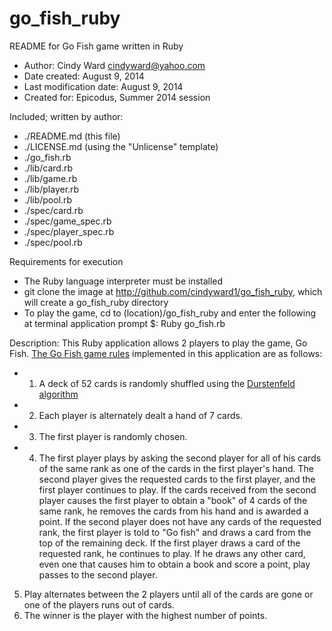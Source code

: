 
go_fish_ruby
====================

README for Go Fish game written in Ruby

* Author: Cindy Ward <cindyward@yahoo.com>
* Date created: August 9, 2014
* Last modification date: August 9, 2014
* Created for:  Epicodus, Summer 2014 session

Included; written by author:
* ./README.md (this file)
* ./LICENSE.md (using the "Unlicense" template)
* ./go_fish.rb
* ./lib/card.rb
* ./lib/game.rb
* ./lib/player.rb
* ./lib/pool.rb
* ./spec/card.rb
* ./spec/game_spec.rb
* ./spec/player_spec.rb
* ./spec/pool.rb


Requirements for execution
* The Ruby language interpreter must be installed
* git clone the image at http://github.com/cindyward1/go_fish_ruby, which will create a go_fish_ruby directory
* To play the game, cd to (location)/go_fish_ruby and enter the following at terminal application prompt $: Ruby go_fish.rb

Description:
This Ruby application allows 2 players to play the game, Go Fish. [The Go Fish game rules](http://en.wikipedia.org/wiki/Go_fish) implemented in this application are as follows: 
* 1) A deck of 52 cards is randomly shuffled using the [Durstenfeld algorithm](http://en.wikipedia.org/wiki/Fisher%E2%80%93Yates_shuffle#The_modern_algorithm)
* 2) Each player is alternately dealt a hand of 7 cards.
* 3) The first player is randomly chosen. 
* 4) The first player plays by asking the second player for all of his cards of the same rank as one of the cards in the first player's hand. The second player gives the requested cards to the first player, and the first player continues to play. If the cards received from the second player causes the first player to obtain a "book" of 4 cards of the same rank, he removes the cards from his hand and is awarded a point. If the second player does not have any cards of the requested rank, the first player is told to "Go fish" and draws a card from the top of the remaining deck. If the first player draws a card of the requested rank, he continues to play. If he draws any other card, even one that causes him to obtain a book and score a point, play passes to the second player.
5) Play alternates between the 2 players until all of the cards are gone or one of the players runs out of cards. 
6) The winner is the player with the highest number of points.
